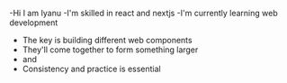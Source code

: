 -Hi I am Iyanu
-I'm skilled in react and nextjs
-I'm currently learning web development
- The key is building different web components 
- They'll come together to form something larger
- and
- Consistency and practice is essential

<!---
Aiyanu/Aiyanu is a ✨ special ✨ repository because its `README.md` (this file) appears on your GitHub profile.
You can click the Preview link to take a look at your changes.
--->
